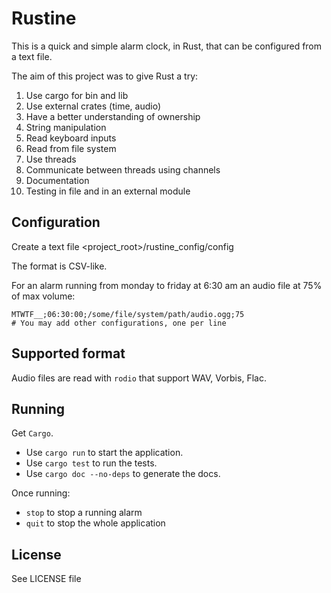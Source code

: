 # Rustine

This is a quick and simple alarm clock, in Rust, that can be configured from a text file.

The aim of this project was to give Rust a try:
1. Use cargo for bin and lib
1. Use external crates (time, audio)
1. Have a better understanding of ownership
1. String manipulation
1. Read keyboard inputs
1. Read from file system
1. Use threads
1. Communicate between threads using channels
1. Documentation
1. Testing in file and in an external module

## Configuration

Create a text file <project_root>/rustine_config/config

The format is CSV-like.

For an alarm running from monday to friday at 6:30 am an audio file at 75% of max volume:
```csv
MTWTF__;06:30:00;/some/file/system/path/audio.ogg;75
# You may add other configurations, one per line
```
## Supported format

Audio files are read with `rodio` that support WAV, Vorbis, Flac.

## Running
Get `Cargo`.

* Use `cargo run` to start the application.
* Use `cargo test` to run the tests.
* Use `cargo doc --no-deps` to generate the docs.

Once running:
* `stop` to stop a running alarm
* `quit` to stop the whole application

## License

See LICENSE file

